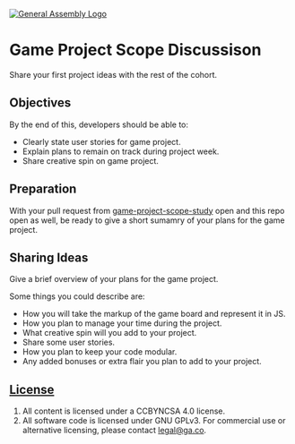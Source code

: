 [![General Assembly Logo](https://camo.githubusercontent.com/1a91b05b8f4d44b5bbfb83abac2b0996d8e26c92/687474703a2f2f692e696d6775722e636f6d2f6b6538555354712e706e67)](https://generalassemb.ly/education/web-development-immersive)

# Game Project Scope Discussison

Share your first project ideas with the rest of the cohort.

## Objectives

By the end of this, developers should be able to:

-   Clearly state user stories for game project.
-   Explain plans to remain on track during project week.
-   Share creative spin on game project.

## Preparation

With your pull request from [game-project-scope-study](https://github.com/ga-wdi-boston/game-project-scope-study) open and this repo open as well, be ready to give a
short sumamry of your plans for the game project.

## Sharing Ideas

Give a brief overview of your plans for the game project.

Some things you could describe are:

-   How you will take the markup of the game board and represent it in JS.
-   How you plan to manage your time during the project.
-   What creative spin will you add to your project.
-   Share some user stories.
-   How you plan to keep your code modular.
-   Any added bonuses or extra flair you plan to add to your project.

## [License](LICENSE)

1.  All content is licensed under a CC­BY­NC­SA 4.0 license.
1.  All software code is licensed under GNU GPLv3. For commercial use or
    alternative licensing, please contact legal@ga.co.
